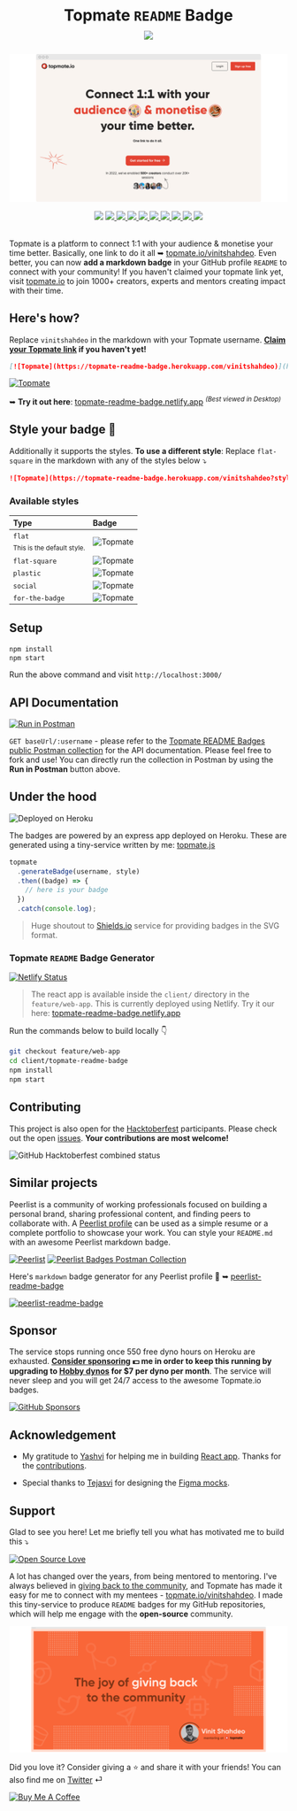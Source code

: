 <h1 align="center">
   Topmate <code>README</code> Badge <br>
   <a href="https://topmate.io/vinitshahdeo">
   <img src="https://topmate-readme-badge.herokuapp.com/"/>
   </a>
</h1>

![](./public/images/topmate-banner.png)

<div align='center'>
   <img src="https://img.shields.io/badge/Deployed%20on%20Heroku-430098?style=flat&logo=heroku&logoColor=white"/>
   <a href="https://www.postman.com/restless-rocket-22186/workspace/topmate-readme-badges-api/documentation/6178851-c863d626-b2e3-49bf-82d0-4e4cb46a089c">
    <img src="http://img.shields.io/badge/Postman-Collection-orange.svg?style=flat&logo=postman"/>
   </a>
   <a href="https://topmate-readme-badge.netlify.app/">
    <img src="https://img.shields.io/website?logo=react&logoColor=white&up_message=up%20%7C%20visit%20now&url=https%3A%2F%2Ftopmate-readme-badge.netlify.app%2F"/>
   </a>
   <a href="https://app.netlify.com/sites/topmate-readme-badge/deploys">
    <img src="https://api.netlify.com/api/v1/badges/0e91f197-4f59-438f-9eae-54ee4beb6ffe/deploy-status"/>
   </a>
   <a href="https://github.com/vinitshahdeo/topmate-readme-badge/blob/main/LICENSE">
    <img src="https://img.shields.io/github/license/vinitshahdeo/topmate-readme-badge?logo=github"/>
   </a>
   <a href="https://github.dev/vinitshahdeo/topmate-readme-badge/">
    <img src="https://badgen.net/badge/icon/visualstudio?icon=visualstudio&label"/>
   </a>
   <a href="https://github.com/vinitshahdeo">
    <img src="https://img.shields.io/github/followers/vinitshahdeo?label=Follow%20%40vinitshahdeo&logo=github&style=social"/>
   </a>
   <a href="https://github.com/vinitshahdeo/peerlist-readme-badge/fork">
    <img src="https://img.shields.io/badge/Made%20with-JavaScript-1f425f.svg?logo=javascript"/>
   </a>
   <a href="https://vinitshahdeo.dev/">
    <img src="https://img.shields.io/badge/Check%20my%20blog%20on%20Hashnode-2962FF?logo=hashnode&logoColor=white"/>
   </a>
   <a href="https://twitter.com/Vinit_Shahdeo">
    <img src="https://img.shields.io/twitter/follow/vinit_shahdeo?style=social"/>
   </a>
   <br />
   <br />
</div>

Topmate is a platform to connect 1:1 with your audience & monetise your time better. Basically, one link to do it all ➥ [topmate.io/vinitshahdeo](https://topmate.io/vinitshahdeo). Even better, you can now **add a markdown badge** in your GitHub profile `README` to connect with your community! If you haven't claimed your topmate link yet, visit [topmate.io](https://topmate.io/) to join 1000+ creators, experts and mentors creating impact with their time.

## Here's how?

Replace `vinitshahdeo` in the markdown with your Topmate username. **[Claim your Topmate link](https://topmate.io/) if you haven't yet!**

```markdown
[![Topmate](https://topmate-readme-badge.herokuapp.com/vinitshahdeo)](https://topmate.io/vinitshahdeo)
```
[![Topmate](https://topmate-readme-badge.herokuapp.com/vinitshahdeo)](https://topmate.io/vinitshahdeo)

➥ **Try it out here**: [topmate-readme-badge.netlify.app](https://topmate-readme-badge.netlify.app/) *<sup>(Best viewed in Desktop)</sup>*

## Style your badge 💅

Additionally it supports the styles. **To use a different style**: Replace `flat-square` in the markdown with any of the styles below ⤵

```markdown
![Topmate](https://topmate-readme-badge.herokuapp.com/vinitshahdeo?style=flat-square)
```

### Available styles

| Type  | Badge  |
|:---|:---|
| `flat` <br> <sub>This is the default style.<sub>  | ![Topmate](https://topmate-readme-badge.herokuapp.com/vinitshahdeo) |
| `flat-square`  | ![Topmate](https://topmate-readme-badge.herokuapp.com/vinitshahdeo?style=flat-square)  |
| `plastic`  | ![Topmate](https://topmate-readme-badge.herokuapp.com/vinitshahdeo?style=plastic)  |
| `social`  | ![Topmate](https://topmate-readme-badge.herokuapp.com/vinitshahdeo?style=social)  |
| `for-the-badge`  | ![Topmate](https://topmate-readme-badge.herokuapp.com/vinitshahdeo?style=for-the-badge)  |

## Setup

```console
npm install
npm start
```

Run the above command and visit `http://localhost:3000/`

## API Documentation
   
[![Run in Postman](https://run.pstmn.io/button.svg)](https://god.gw.postman.com/run-collection/6178851-c863d626-b2e3-49bf-82d0-4e4cb46a089c?action=collection%2Ffork&collection-url=entityId%3D6178851-c863d626-b2e3-49bf-82d0-4e4cb46a089c%26entityType%3Dcollection%26workspaceId%3Ddfda0a54-561a-45a8-b795-18038b8fd159#?env%5Btopmate%5D=W3sia2V5IjoiYmFzZVVybCIsInZhbHVlIjoiaHR0cHM6Ly90b3BtYXRlLXJlYWRtZS1iYWRnZS5oZXJva3VhcHAuY29tIiwiZW5hYmxlZCI6dHJ1ZSwidHlwZSI6ImRlZmF1bHQifV0=)

`GET baseUrl/:username` - please refer to the [Topmate README Badges public Postman collection](https://www.postman.com/restless-rocket-22186/workspace/topmate-readme-badges-api/documentation/6178851-c863d626-b2e3-49bf-82d0-4e4cb46a089c) for the API documentation. Please feel free to fork and use! You can directly run the collection in Postman by using the **Run in Postman** button above.

## Under the hood
  
![Deployed on Heroku](https://img.shields.io/badge/Deployed%20on%20Heroku-430098?style=flat&logo=heroku&logoColor=white)
  
The badges are powered by an express app deployed on Heroku. These are generated using a tiny-service written by me: [topmate.js](https://github.com/vinitshahdeo/topmate-readme-badge/blob/main/services/topmate.js)
  
```js
topmate
  .generateBadge(username, style)
  .then((badge) => {
    // here is your badge
  })
  .catch(console.log);
```

> Huge shoutout to [Shields.io](https://shields.io/) service for providing badges in the SVG format.

### Topmate `README` Badge Generator

[![Netlify Status](https://api.netlify.com/api/v1/badges/0e91f197-4f59-438f-9eae-54ee4beb6ffe/deploy-status)](https://app.netlify.com/sites/topmate-readme-badge/deploys)

> The react app is available inside the `client/` directory in the `feature/web-app`. This is currently deployed using Netlify. Try it our here: [topmate-readme-badge.netlify.app](https://topmate-readme-badge.netlify.app/)

Run the commands below to build locally 👇

```bash
git checkout feature/web-app
cd client/topmate-readme-badge
npm install
npm start
```

## Contributing

This project is also open for the [Hacktoberfest](https://hacktoberfest.com/) participants. Please check out the open [issues](https://github.com/vinitshahdeo/topmate-readme-badge/issues). **Your contributions are most welcome!**

![GitHub Hacktoberfest combined status](https://img.shields.io/github/hacktoberfest/2022/vinitshahdeo/topmate-readme-badge?logo=digitalocean&logoColor=white)

## Similar projects

Peerlist is a community of working professionals focused on building a personal brand, sharing professional content, and finding peers to collaborate with. A [Peerlist profile](https://peerlist.io/vinitshahdeo) can be used as a simple resume or a complete portfolio to showcase your work. You can style your `README.md` with an awesome Peerlist markdown badge.

[![Peerlist](https://peerlist-readme-badge.herokuapp.com/api/vinitshahdeo)](https://peerlist.io/vinitshahdeo) [![Peerlist Badges Postman Collection](http://img.shields.io/badge/Postman-Collection-orange.svg?style=flat&logo=postman)](https://www.postman.com/restless-rocket-22186/workspace/peerlist-readme-badges/collection/6178851-67cf0bab-e978-4a37-b3ad-a5b3b42bf69e)

Here's `markdown` badge generator for any Peerlist profile 💚 
➥ [peerlist-readme-badge](https://github.com/vinitshahdeo/peerlist-readme-badge)

[![peerlist-readme-badge](https://github-readme-stats.vercel.app/api/pin/?username=vinitshahdeo&repo=peerlist-readme-badge)](https://github.com/vinitshahdeo/peerlist-readme-badge)

## Sponsor

The service stops running once 550 free dyno hours on Heroku are exhausted. **[Consider sponsoring](https://github.com/sponsors/vinitshahdeo/) :dollar: me in order to keep this running by upgrading to [Hobby dynos](https://www.heroku.com/pricing) for $7 per dyno per month**. The service will never sleep and you will get 24/7 access to the awesome Topmate.io badges.

[![GitHub Sponsors](https://img.shields.io/github/sponsors/vinitshahdeo?label=sponsor%20%40vinitshahdeo&logo=github)](https://github.com/sponsors/vinitshahdeo/)

## Acknowledgement

- My gratitude to [Yashvi](https://github.com/yashvi2001) for helping me in building [React app](https://topmate-readme-badge.netlify.app/). Thanks for the [contributions](https://github.com/vinitshahdeo/topmate-readme-badge/pulls?q=is%3Apr+is%3Aclosed+author%3Ayashvi2001).

- Special thanks to [Tejasvi](https://github.com/TejasviArora) for designing the [Figma mocks](https://www.figma.com/file/DGSis1DiZrULEiWydKtpJb/Peerlist?node-id=89%3A6).

## Support

Glad to see you here! Let me briefly tell you what has motivated me to build this ⤵

[![Open Source Love](https://badges.frapsoft.com/os/v2/open-source.svg?v=103)](https://github.com/vinitshahdeo/)
   
A lot has changed over the years, from being mentored to mentoring. I've always believed in [giving back to the community](https://vinitshahdeo.dev/mentorship-mock-interviews-and-giving-back-to-the-community), and Topmate has made it easy for me to connect with my mentees - [topmate.io/vinitshahdeo](https://topmate.io/vinitshahdeo). I made this tiny-service to produce `README` badges for my GitHub repositories, which will help me engage with the **open-source** community.

[![](./public/images/vinitshahdeo-topmate.png)](https://vinitshahdeo.dev/mentorship-mock-interviews-and-giving-back-to-the-community)
   
Did you love it? Consider giving a :star: and share it with your friends! You can also find me on [Twitter](https://twitter.com/Vinit_Shahdeo) ⏎

<a href="https://www.buymeacoffee.com/vinitshahdeo" target="_blank"><img src="https://cdn.buymeacoffee.com/buttons/v2/default-yellow.png" alt="Buy Me A Coffee" style="height: 20% !important;width: 20% !important;" ></a>

